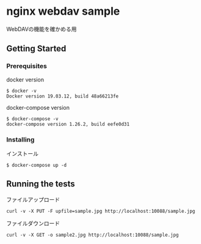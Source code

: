 # nginx webdav sample

WebDAVの機能を確かめる用

## Getting Started

### Prerequisites

docker version
```
$ docker -v
Docker version 19.03.12, build 48a66213fe
```
docker-compose version
```
$ docker-compose -v
docker-compose version 1.26.2, build eefe0d31
```
### Installing

インストール
```
$ docker-compose up -d
```
## Running the tests
ファイルアップロード

```
curl -v -X PUT -F upfile=sample.jpg http://localhost:10088/sample.jpg
```

ファイルダウンロード

```
curl -v -X GET -o sample2.jpg http://localhost:10088/sample.jpg
```
